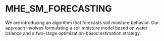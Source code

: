 # MHE_SM_FORECASTING
We are introducing an algorithm that forecasts soil moisture behavior. Our approach involves formulating a soil moisture model based on water balance and a two-stage optimization-based estimation strategy.
